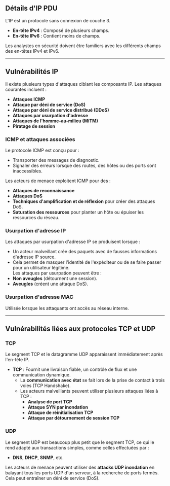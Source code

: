 
## **Détails d'IP PDU**

L'IP est un protocole sans connexion de couche 3.

- **En-tête IPv4** : Composé de plusieurs champs.
- **En-tête IPv6** : Contient moins de champs.

Les analystes en sécurité doivent être familiers avec les différents champs des en-têtes IPv4 et IPv6.

---

## **Vulnérabilités IP**

Il existe plusieurs types d'attaques ciblant les composants IP. Les attaques courantes incluent :

- **Attaques ICMP**
- **Attaque par déni de service (DoS)**
- **Attaque par déni de service distribué (DDoS)**
- **Attaques par usurpation d'adresse**
- **Attaques de l'homme-au-milieu (MiTM)**
- **Piratage de session**

### **ICMP et attaques associées**

Le protocole ICMP est conçu pour :

- Transporter des messages de diagnostic.
- Signaler des erreurs lorsque des routes, des hôtes ou des ports sont inaccessibles.

Les acteurs de menace exploitent ICMP pour des :

- **Attaques de reconnaissance**
- **Attaques DoS**
- **Techniques d'amplification et de réflexion** pour créer des attaques DoS.
- **Saturation des ressources** pour planter un hôte ou épuiser les ressources du réseau.

### **Usurpation d'adresse IP**

Les attaques par usurpation d'adresse IP se produisent lorsque :

- Un acteur malveillant crée des paquets avec de fausses informations d'adresse IP source.
- Cela permet de masquer l'identité de l'expéditeur ou de se faire passer pour un utilisateur légitime.  
    Les attaques par usurpation peuvent être :
- **Non aveugles** (détournent une session).
- **Aveugles** (créent une attaque DoS).

### **Usurpation d'adresse MAC**

Utilisée lorsque les attaquants ont accès au réseau interne.

---

## **Vulnérabilités liées aux protocoles TCP et UDP**

### **TCP**

Le segment TCP et le datagramme UDP apparaissent immédiatement après l'en-tête IP.

- **TCP** : Fournit une livraison fiable, un contrôle de flux et une communication dynamique.
    - La **communication avec état** se fait lors de la prise de contact à trois voies (TCP Handshake).
    - Les acteurs malveillants peuvent utiliser plusieurs attaques liées à TCP :
        - **Analyse de port TCP**
        - **Attaque SYN par inondation**
        - **Attaque de réinitialisation TCP**
        - **Attaque par détournement de session TCP**

### **UDP**

Le segment UDP est beaucoup plus petit que le segment TCP, ce qui le rend adapté aux transactions simples, comme celles effectuées par :

- **DNS**, **DHCP**, **SNMP**, etc.

Les acteurs de menace peuvent utiliser des **attacks UDP inondation** en balayant tous les ports UDP d'un serveur, à la recherche de ports fermés. Cela peut entraîner un déni de service (DoS).
